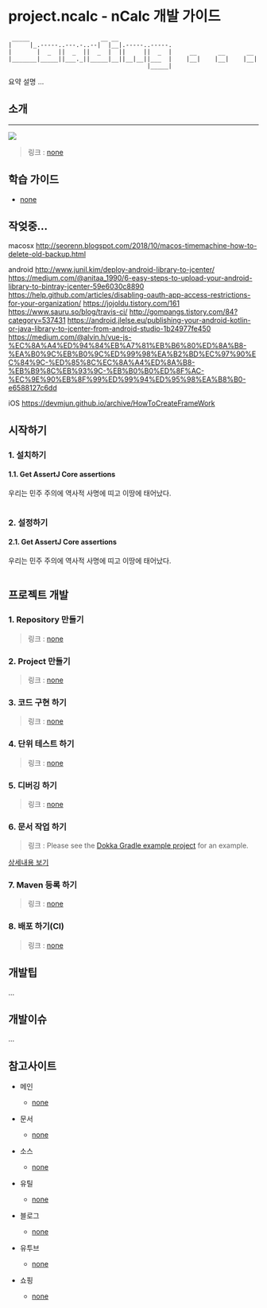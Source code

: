 # project.ncalc - nCalc 개발 가이드

```shell
 _____                    __ __
|     |_.-----..---.-..--|  |__|.-----..-----.
|       |  _  ||  _  ||  _  |  ||     ||  _  |     __      __      __
|_______|_____||___._||_____|__||__|__||___  |    |__|    |__|    |__|
                                       |_____|
```

요약 설명 ...


## 소개
--- 

<img src="none"></img>

> 링크 : [none]()

## 학습 가이드
 - [none]()
 
## 작엊중...
macosx
http://seorenn.blogspot.com/2018/10/macos-timemachine-how-to-delete-old-backup.html

android
http://www.junil.kim/deploy-android-library-to-jcenter/
https://medium.com/@anitaa_1990/6-easy-steps-to-upload-your-android-library-to-bintray-jcenter-59e6030c8890
https://help.github.com/articles/disabling-oauth-app-access-restrictions-for-your-organization/
https://jojoldu.tistory.com/161
https://www.sauru.so/blog/travis-ci/
http://gompangs.tistory.com/84?category=537431
https://android.jlelse.eu/publishing-your-android-kotlin-or-java-library-to-jcenter-from-android-studio-1b24977fe450
https://medium.com/@alvin.h/vue-js-%EC%8A%A4%ED%94%84%EB%A7%81%EB%B6%80%ED%8A%B8-%EA%B0%9C%EB%B0%9C%ED%99%98%EA%B2%BD%EC%97%90%EC%84%9C-%ED%85%8C%EC%8A%A4%ED%8A%B8-%EB%B9%8C%EB%93%9C-%EB%B0%B0%ED%8F%AC-%EC%9E%90%EB%8F%99%ED%99%94%ED%95%98%EA%B8%B0-e6588127c6dd
 
iOS
https://devmjun.github.io/archive/HowToCreateFrameWork 
 
 
## 시작하기

### 1. 설치하기

#### 1.1. Get AssertJ Core assertions
우리는 민주 주의에 역사적 사명에 띠고 이땅에 태어났다.
```cpp
```

### 2. 설정하기

#### 2.1. Get AssertJ Core assertions
우리는 민주 주의에 역사적 사명에 띠고 이땅에 태어났다.
```cpp
```

## 프로젝트 개발

### 1. Repository 만들기
> 링크 : [none]()

### 2. Project 만들기
> 링크 : [none]()

### 3. 코드 구현 하기
> 링크 : [none]()

### 4. 단위 테스트 하기
> 링크 : [none]()

### 5. 디버깅 하기
> 링크 : [none]()

### 6. 문서 작업 하기
> 링크 : Please see the [Dokka Gradle example project](https://github.com/JetBrains/kotlin-examples/tree/master/gradle/dokka-gradle-example) for an example.

[상세내용 보기](snippetslab://snippet/DA32E99F-7C32-4446-BED5-39CDFDD9F44E/)

### 7. Maven 등록 하기
> 링크 : [none]()

### 8. 배포 하기(CI)
> 링크 : [none]()


## 개발팁
...

## 개발이슈
...

## 참고사이트
  - 메인
    - [none](http://about)

  - 문서
    - [none](http://about)

  - 소스
    - [none](http://about)

  - 유틸
    - [none](http://about)​

  - 블로그
    - [none](http://about)​

  - 유투브
    - [none](http://about)
    
  - 쇼핑
    - [none](http://about)